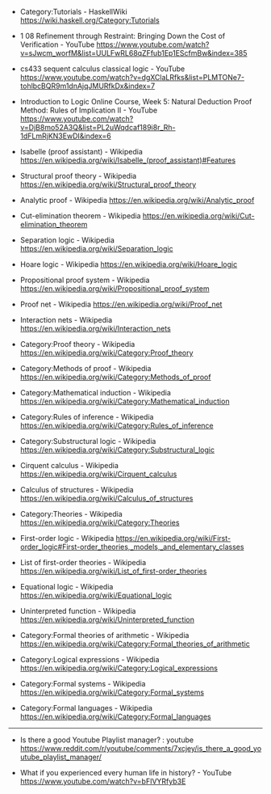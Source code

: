 


* Category:Tutorials - HaskellWiki
https://wiki.haskell.org/Category:Tutorials

* 1 08 Refinement through Restraint: Bringing Down the Cost of Verification - YouTube
https://www.youtube.com/watch?v=sJwcm_worfM&list=UULFwRL68qZFfub1Ep1EScfmBw&index=385

* cs433 sequent calculus classical logic - YouTube
https://www.youtube.com/watch?v=dgXClaLRfks&list=PLMTONe7-tohlbcBQR9m1dnAjqJMURfkDx&index=7

* Introduction to Logic Online Course, Week 5: Natural Deduction Proof Method: Rules of Implication II - YouTube
https://www.youtube.com/watch?v=DjB8mo52A3Q&list=PL2uWqdcaf189i8r_Rh-1dFLmRjKN3EwDI&index=6

* Isabelle (proof assistant) - Wikipedia
https://en.wikipedia.org/wiki/Isabelle_(proof_assistant)#Features

* Structural proof theory - Wikipedia
https://en.wikipedia.org/wiki/Structural_proof_theory

* Analytic proof - Wikipedia
https://en.wikipedia.org/wiki/Analytic_proof

* Cut-elimination theorem - Wikipedia
https://en.wikipedia.org/wiki/Cut-elimination_theorem

* Separation logic - Wikipedia
https://en.wikipedia.org/wiki/Separation_logic

* Hoare logic - Wikipedia
https://en.wikipedia.org/wiki/Hoare_logic

* Propositional proof system - Wikipedia
https://en.wikipedia.org/wiki/Propositional_proof_system

* Proof net - Wikipedia
https://en.wikipedia.org/wiki/Proof_net

* Interaction nets - Wikipedia
https://en.wikipedia.org/wiki/Interaction_nets

* Category:Proof theory - Wikipedia
https://en.wikipedia.org/wiki/Category:Proof_theory

* Category:Methods of proof - Wikipedia
https://en.wikipedia.org/wiki/Category:Methods_of_proof

* Category:Mathematical induction - Wikipedia
https://en.wikipedia.org/wiki/Category:Mathematical_induction

* Category:Rules of inference - Wikipedia
https://en.wikipedia.org/wiki/Category:Rules_of_inference

* Category:Substructural logic - Wikipedia
https://en.wikipedia.org/wiki/Category:Substructural_logic

* Cirquent calculus - Wikipedia
https://en.wikipedia.org/wiki/Cirquent_calculus

* Calculus of structures - Wikipedia
https://en.wikipedia.org/wiki/Calculus_of_structures

* Category:Theories - Wikipedia
https://en.wikipedia.org/wiki/Category:Theories

* First-order logic - Wikipedia
https://en.wikipedia.org/wiki/First-order_logic#First-order_theories,_models,_and_elementary_classes

* List of first-order theories - Wikipedia
https://en.wikipedia.org/wiki/List_of_first-order_theories

* Equational logic - Wikipedia
https://en.wikipedia.org/wiki/Equational_logic

* Uninterpreted function - Wikipedia
https://en.wikipedia.org/wiki/Uninterpreted_function

* Category:Formal theories of arithmetic - Wikipedia
https://en.wikipedia.org/wiki/Category:Formal_theories_of_arithmetic

* Category:Logical expressions - Wikipedia
https://en.wikipedia.org/wiki/Category:Logical_expressions

* Category:Formal systems - Wikipedia
https://en.wikipedia.org/wiki/Category:Formal_systems

* Category:Formal languages - Wikipedia
https://en.wikipedia.org/wiki/Category:Formal_languages



---

* Is there a good Youtube Playlist manager? : youtube
https://www.reddit.com/r/youtube/comments/7xcjey/is_there_a_good_youtube_playlist_manager/

* What if you experienced every human life in history? - YouTube
https://www.youtube.com/watch?v=bFIVYRfyb3E
